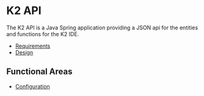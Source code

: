 # K2 API

The K2 API is a Java Spring application providing a JSON api for the entities and functions for the K2 IDE.

- [Requirements](REQUIREMENTS.md)
- [Design](DESIGN.md)

## Functional Areas

- [Configuration](config)


